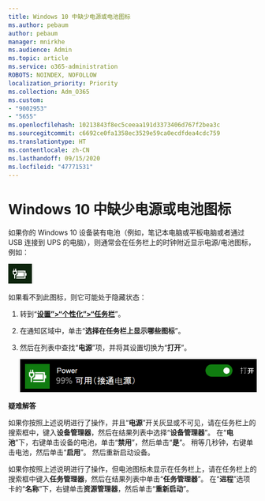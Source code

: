 ```yaml
---
title: Windows 10 中缺少电源或电池图标
ms.author: pebaum
author: pebaum
manager: mnirkhe
ms.audience: Admin
ms.topic: article
ms.service: o365-administration
ROBOTS: NOINDEX, NOFOLLOW
localization_priority: Priority
ms.collection: Adm_O365
ms.custom:
- "9002953"
- "5655"
ms.openlocfilehash: 10213843f8ec5ceeaa191d3373406d767f2bea3c
ms.sourcegitcommit: c6692ce0fa1358ec3529e59ca0ecdfdea4cdc759
ms.translationtype: HT
ms.contentlocale: zh-CN
ms.lasthandoff: 09/15/2020
ms.locfileid: "47771531"
---
```

# <a name="power-or-battery-icon-missing-in-windows-10"></a>Windows 10 中缺少电源或电池图标

如果你的 Windows 10 设备装有电池（例如，笔记本电脑或平板电脑或者通过 USB 连接到 UPS 的电脑），则通常会在任务栏上的时钟附近显示电源/电池图标，例如：

![电池图标](media/battery-icon.png)

如果看不到此图标，则它可能处于隐藏状态：

1. 转到“**[设置”>“个性化”>“任务栏](ms-settings:taskbar?activationSource=GetHelp)**”。

2. 在通知区域中，单击“**选择在任务栏上显示哪些图标**”。

3. 然后在列表中查找“**电源**”项，并将其设置切换为“**打开**”。

    ![在任务栏中显示电源图标](media/power-icon-on.png)

**疑难解答**

如果你按照上述说明进行了操作，并且“**电源**”开关灰显或不可见，请在任务栏上的搜索框中，键入**设备管理器**，然后在结果列表中选择“**设备管理器**”。 在“**电池**”下，右键单击设备的电池，单击“**禁用**”，然后单击“**是**”。 稍等几秒钟，右键单击电池，然后单击“**启用**”。 然后重新启动设备。

如果你按照上述说明进行了操作，但电池图标未显示在任务栏上，请在任务栏上的搜索框中键入**任务管理器**，然后在结果列表中单击“**任务管理器**”。 在“**进程**”选项卡的“**名称**”下，右键单击**资源管理器**，然后单击“**重新启动**”。
